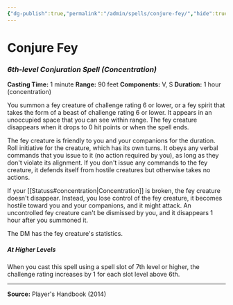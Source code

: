 ```yaml
---
{"dg-publish":true,"permalink":"/admin/spells/conjure-fey/","hide":true,"updated":"2025-08-05T19:49:54.425+01:00"}
---
```


# Conjure Fey
### *6th-level Conjuration Spell* *(Concentration)*
**Casting Time:** 1 minute
**Range:** 90 feet
**Components:** V, S
**Duration:** 1 hour (concentration)

You summon a fey creature of challenge rating 6 or lower, or a fey spirit that takes the form of a beast of challenge rating 6 or lower. It appears in an unoccupied space that you can see within range. The fey creature disappears when it drops to 0 hit points or when the spell ends.

The fey creature is friendly to you and your companions for the duration. Roll initiative for the creature, which has its own turns. It obeys any verbal commands that you issue to it (no action required by you), as long as they don't violate its alignment. If you don't issue any commands to the fey creature, it defends itself from hostile creatures but otherwise takes no actions.

If your [[Statuss#concentration\|Concentration]] is broken, the fey creature doesn't disappear. Instead, you lose control of the fey creature, it becomes hostile toward you and your companions, and it might attack. An uncontrolled fey creature can't be dismissed by you, and it disappears 1 hour after you summoned it.

The DM has the fey creature's statistics.

##### At Higher Levels
When you cast this spell using a spell slot of 7th level or higher, the challenge rating increases by 1 for each slot level above 6th.

---
**Source:** Player's Handbook (2014)